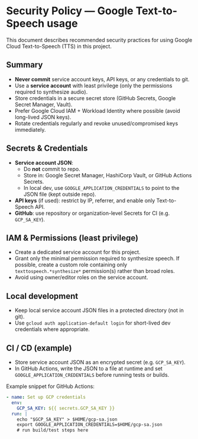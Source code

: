# Security Policy — Google Text-to-Speech usage

This document describes recommended security practices for using Google Cloud Text-to-Speech (TTS) in this project.

## Summary
- **Never commit** service account keys, API keys, or any credentials to git.
- Use a **service account** with least privilege (only the permissions required to synthesize audio).
- Store credentials in a secure secret store (GitHub Secrets, Google Secret Manager, Vault).
- Prefer Google Cloud IAM + Workload Identity where possible (avoid long-lived JSON keys).
- Rotate credentials regularly and revoke unused/compromised keys immediately.

## Secrets & Credentials
- **Service account JSON**:
  - Do **not** commit to repo.
  - Store in: Google Secret Manager, HashiCorp Vault, or GitHub Actions Secrets.
  - In local dev, use `GOOGLE_APPLICATION_CREDENTIALS` to point to the JSON file (kept outside repo).
- **API keys** (if used): restrict by IP, referrer, and enable only Text-to-Speech API.
- **GitHub**: use repository or organization-level Secrets for CI (e.g. `GCP_SA_KEY`).

## IAM & Permissions (least privilege)
- Create a dedicated service account for this project.
- Grant only the minimal permission required to synthesize speech. If possible, create a custom role containing only `texttospeech.*synthesize*` permission(s) rather than broad roles.
- Avoid using owner/editor roles on the service account.

## Local development
- Keep local service account JSON files in a protected directory (not in git).
- Use `gcloud auth application-default login` for short-lived dev credentials where appropriate.

## CI / CD (example)
- Store service account JSON as an encrypted secret (e.g. `GCP_SA_KEY`).
- In GitHub Actions, write the JSON to a file at runtime and set `GOOGLE_APPLICATION_CREDENTIALS` before running tests or builds.

Example snippet for GitHub Actions:
```yaml
- name: Set up GCP credentials
  env:
    GCP_SA_KEY: ${{ secrets.GCP_SA_KEY }}
  run: |
    echo "$GCP_SA_KEY" > $HOME/gcp-sa.json
    export GOOGLE_APPLICATION_CREDENTIALS=$HOME/gcp-sa.json
    # run build/test steps here
